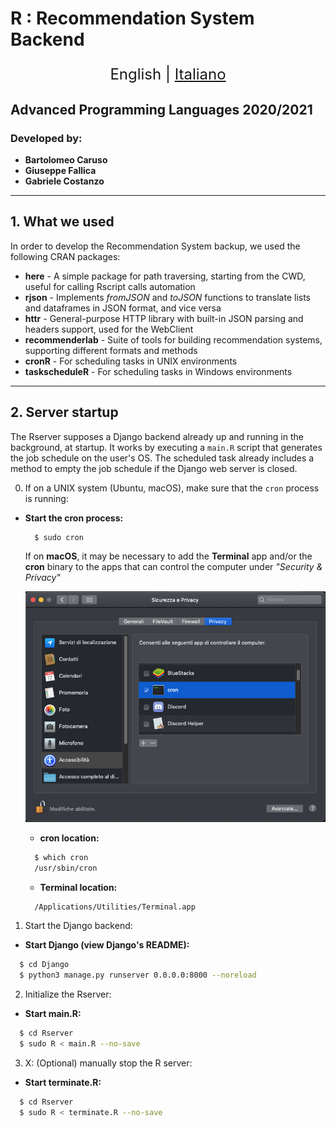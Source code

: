 # R : Recommendation System Backend

<p align="center" style="font-size: 24px">
  <span> English </span> |
  <a href="#">Italiano</a>
</p>

## Advanced Programming Languages 2020/2021
### Developed by:
- **Bartolomeo Caruso**
- **Giuseppe Fallica**
- **Gabriele Costanzo**

---

## 1. What we used
In order to develop the Recommendation System backup, we used the following CRAN packages:
- **here** - A simple package for path traversing, starting from the CWD, useful for calling Rscript calls automation
- **rjson** - Implements *fromJSON* and *toJSON* functions to translate lists and dataframes in JSON format, and vice versa
- **httr** - General-purpose HTTP library with built-in JSON parsing and headers support, used for the WebClient
- **recommenderlab** - Suite of tools for building recommendation systems, supporting different formats and methods
- **cronR** - For scheduling tasks in UNIX environments
- **taskscheduleR** - For scheduling tasks in Windows environments

---

## 2. Server startup
The Rserver supposes a Django backend already up and running in the background, at startup.
It works by executing a `main.R` script that generates the job schedule on the user's OS.
The scheduled task already includes a method to empty the job schedule if the Django web server is closed.

0. If on a UNIX system (Ubuntu, macOS), make sure that the `cron` process is running:
- **Start the cron process:**
  ```bash
    $ sudo cron
  ```
  If on **macOS**, it may be necessary to add the **Terminal** app and/or the **cron** binary to the apps that can control the computer under *"Security & Privacy"* 
  
  ![Where to setup the cron/terminal permissions](./images/cron-macos.png)
  - **cron location:**
  ```bash
    $ which cron
    /usr/sbin/cron
  ```
  - **Terminal location:**
  ```bash
    /Applications/Utilities/Terminal.app
  ```

1. Start the Django backend:
-  **Start Django (view Django's README):**
  ```bash
    $ cd Django
    $ python3 manage.py runserver 0.0.0.0:8000 --noreload
  ```

2. Initialize the Rserver:
-  **Start main.R:**
  ```bash
    $ cd Rserver
    $ sudo R < main.R --no-save
  ```

3. X: (Optional) manually stop the R server:
-  **Start terminate.R:**
  ```bash
    $ cd Rserver
    $ sudo R < terminate.R --no-save
  ```